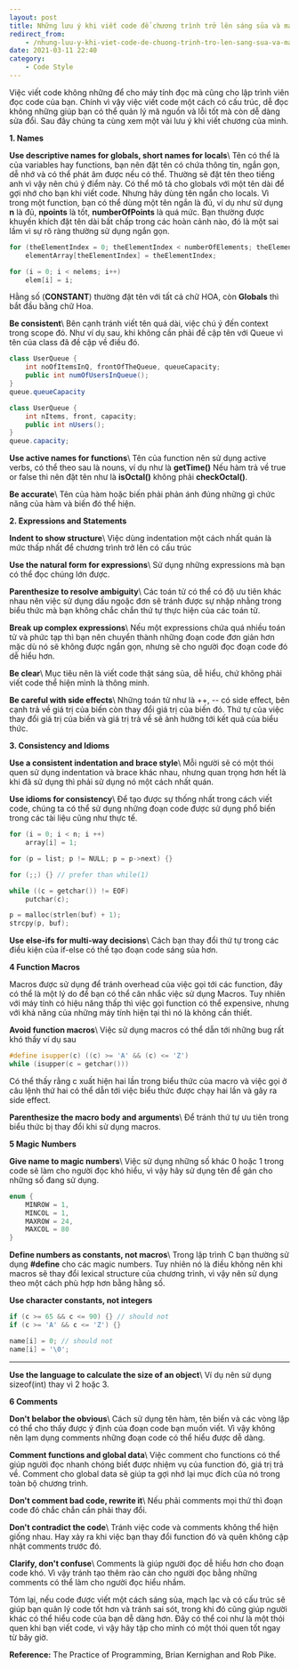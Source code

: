 ```yaml
---
layout: post
title: Những lưu ý khi viết code để chương trình trở lên sáng sủa và mạch lạc
redirect_from:
    - /nhung-luu-y-khi-viet-code-de-chuong-trinh-tro-len-sang-sua-va-mach-lac
date: 2021-03-11 22:40
category:
    - Code Style
---
```

Việc viết code không những để cho máy tính đọc mà cũng cho lập trình viên đọc code của bạn.
Chính vì vậy việc viết code một cách có cấu trúc, dễ đọc không những giúp bạn có thể quản lý
mã nguồn và lỗi tốt mà còn dễ dàng sửa đổi. Sau đây chúng ta cùng xem một vài lưu ý khi viết
chương của mình.

**1. Names**

**Use descriptive names for globals, short names for locals**\\
Tên có thể là của variables hay functions, bạn nên đặt tên có chứa thông tin, ngắn gọn, dễ nhớ
và có thể phát âm được nếu có thể. Thường sẽ đặt tên theo tiếng anh vì vậy nên chú ý điểm này.
Có thể mô tả cho globals với một tên dài để gợi nhớ cho bạn khi viết code. Nhưng hãy dùng tên
ngắn cho locals. Vì trong một function, bạn có thể dùng một tên ngắn là đủ, ví dụ như sử dụng
**n** là đủ, **npoints** là tốt, **numberOfPoints** là quá mức. Bạn thường được khuyến khích
đặt tên dài bất chấp trong các hoàn cảnh nào, đó là một sai lầm vì sự rõ ràng thường sử dụng
ngắn gọn.

```C++
for (theElementIndex = 0; theElementIndex < numberOfElements; theElementIndex++)
    elementArray[theElementIndex] = theElementIndex;

for (i = 0; i < nelems; i++)
    elem[i] = i;
```

Hằng số (**CONSTANT**) thường đặt tên với tất cả chữ HOA, còn **Globals** thì bắt đầu bằng chữ Hoa.

**Be consistent**\\
Bên cạnh tránh viết tên quá dài, việc chú ý đến context trong scope đó. Như ví dụ sau, khi không
cần phải đề cập tên với Queue vì tên của class đã đề cập về điều đó.

```Java
class UserQueue {
    int noOfItemsInQ, frontOfTheQueue, queueCapacity;
    public int numOfUsersInQueue();
}
queue.queueCapacity

class UserQueue {
    int nItems, front, capacity;
    public int nUsers();
}
queue.capacity;
```

**Use active names for functions**\\
Tên của function nên sử dụng active verbs, có thể theo sau là nouns, ví dụ như là **getTime()**
Nếu hàm trả về true or false thì nên đặt tên như là **isOctal()** không phải **checkOctal()**.

**Be accurate**\\
Tên của hàm hoặc biến phải phản ánh đúng những gì chức năng của hàm và biến đó thể hiện.

**2. Expressions and Statements**

**Indent to show structure**\\
Việc dùng indentation một cách nhất quán là mức thấp nhất để chương trình trở lên có cấu trúc

**Use the natural form for expressions**\\
Sử dụng những expressions mà bạn có thể đọc chúng lớn được.

**Parenthesize to resolve ambiguity**\\
Các toán tử có thể có độ ưu tiên khác nhau nên việc sử dụng dấu ngoặc đơn sẽ tránh được sự nhập
nhằng trong biểu thức mà bạn không chắc chắn thứ tự thực hiện của các toán tử.

**Break up complex expressions**\\
Nếu một expressions chứa quá nhiều toán tử và phức tạp thì bạn nên chuyển thành những đoạn code
đơn giản hơn mặc dù nó sẽ không được ngắn gọn, nhưng sẽ cho người đọc đoạn code đó dễ hiểu hơn.

**Be clear**\\
Mục tiêu nên là viết code thật sáng sủa, dễ hiểu, chứ không phải viết code thể hiện mình là thông minh.

**Be careful with side effects**\\
Những toán tử như là ++, -- có side effect, bên cạnh trả về giá trị của biến còn thay đổi giá trị
của biến đó. Thứ tự của việc thay đổi giá trị của biến và giá trị trả về sẽ ảnh hưởng tới kết
quả của biểu thức.

**3. Consistency and Idioms**

**Use a consistent indentation and brace style**\\
Mỗi người sẽ có một thói quen sử dụng indentation và brace khác nhau, nhưng quan trọng hơn hết là
khi đã sử dụng thì phải sử dụng nó một cách nhất quán.

**Use idioms for consistency**\\
Để tạo được sự thống nhất trong cách viết code, chúng ta có thể sử dụng những đoạn code được
sử dụng phổ biến trong các tài liệu cũng như thực tế.

```C++
for (i = 0; i < n; i ++)
    array[i] = 1;

for (p = list; p != NULL; p = p->next) {}

for (;;) {} // prefer than while(1)

while ((c = getchar()) != EOF)
    putchar(c);

p = malloc(strlen(buf) + 1);
strcpy(p, buf);
```

**Use else-ifs for multi-way decisions**\\
Cách bạn thay đổi thứ tự trong các điều kiện của if-else có thể tạo đoạn code sáng sủa hơn.

**4 Function Macros**

Macros được sử dụng để tránh overhead của việc gọi tới các function, đây có thể là một lý do
để bạn có thể cân nhắc việc sử dụng Macros. Tuy nhiên với máy tính có hiệu năng thấp thì việc
gọi function có thể expensive, nhưng với khả năng của những máy tính hiện tại thì nó là không
cần thiết.

**Avoid function macros**\\
Việc sử dụng macros có thể dẫn tới những bug rất khó thấy ví dụ sau

```C++
#define isupper(c) ((c) >= 'A' && (c) <= 'Z')
while (isupper(c = getchar()))
```

Có thể thấy rằng c xuất hiện hai lần trong biểu thức của macro và việc gọi ở câu lệnh thứ hai
có thể dẫn tới việc biểu thức được chạy hai lần và gây ra side effect.

**Parenthesize the macro body and arguments**\\
Để tránh thứ tự ưu tiên trong biểu thức bị thay đổi khi sử dụng macros.

**5 Magic Numbers**

**Give name to magic numbers**\\
Việc sử dụng những số khác 0 hoặc 1 trong code sẽ làm cho người đọc khó hiểu, vì vậy
hãy sử dụng tên để gán cho những số đang sử dụng.

```C++
enum {
    MINROW = 1,
    MINCOL = 1,
    MAXROW = 24,
    MAXCOL = 80
}
```

**Define numbers as constants, not macros**\\
Trong lập trình C bạn thường sử dụng **#define** cho các magic numbers. Tuy nhiên nó là điều không
nên khi macros sẽ thay đổi lexical structure của chương trình, vì vậy nên sử dụng theo một cách phù
hợp hơn bằng hằng số.

**Use character constants, not integers**

```C++
if (c >= 65 && c <= 90) {} // should not
if (c >= 'A' && c <= 'Z') {}

name[i] = 0; // should not
name[i] = '\0';
```
****

**Use the language to calculate the size of an object**\\
Ví dụ nên sử dụng sizeof(int) thay vì 2 hoặc 3.

**6 Comments**

**Don't belabor the obvious**\\
Cách sử dụng tên hàm, tên biến và các vòng lặp có thể cho thấy được ý định của đoạn code bạn muốn viết.
Vì vậy không nên lạm dụng comments những đoạn code có thể hiểu được dễ dàng.

**Comment functions and global data**\\
Việc comment cho functions có thể giúp người đọc nhanh chóng biết được nhiệm vụ của function đó, giá trị trả về.
Comment cho global data sẽ giúp ta gợi nhớ lại mục đích của nó trong toàn bộ chương trình.

**Don't comment bad code, rewrite it**\\
Nếu phải comments mọi thứ thì đoạn code đó chắc chắn cần phải thay đổi.

**Don't contradict the code**\\
Tránh việc code và comments không thể hiện giống nhau. Hay xảy ra khi việc bạn thay đổi function đó và quên không
cập nhật comments trước đó.

**Clarify, don't confuse**\\
Comments là giúp người đọc dễ hiểu hơn cho đoạn code khó. Vì vậy tránh tạo thêm rào cản cho người đọc bằng những
comments có thể làm cho người đọc hiểu nhầm.

Tóm lại, nếu code được viết một cách sáng sủa, mạch lạc và có cấu trúc sẽ giúp bạn quản lý code tốt hơn và tránh
sai sót, trong khi đó cũng giúp người khác có thể hiểu code của bạn dễ dàng hơn. Đây có thể coi như là một thói
quen khi bạn viết code, vì vậy hãy tập cho mình có một thói quen tốt ngay từ bây giờ.

**Reference:** The Practice of Programming, Brian Kernighan and Rob Pike.